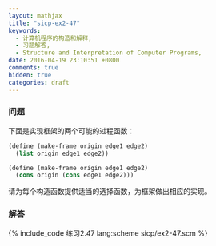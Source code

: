 ```yaml
---
layout: mathjax
title: "sicp-ex2-47"
keywords:
  - 计算机程序的构造和解释,
  - 习题解答,
  - Structure and Interpretation of Computer Programs,
date: 2016-04-19 23:10:51 +0800
comments: true
hidden: true
categories: draft
---
```


### 问题

下面是实现框架的两个可能的过程函数：

``` scheme
(define (make-frame origin edge1 edge2)
  (list origin edge1 edge2))

(define (make-frame origin edge1 edge2)
  (cons origin (cons edge1 edge2)))
```

请为每个构造函数提供适当的选择函数，为框架做出相应的实现。

### 解答

{% include_code 练习2.47 lang:scheme sicp/ex2-47.scm %}
